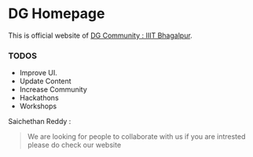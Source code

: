 # DG Homepage

This is official website of [DG Community : IIIT Bhagalpur](https://dg-iiitbh.github.io).


### TODOS

* Improve UI.
* Update Content
* Increase Community
* Hackathons
* Workshops























Saichethan Reddy :
> We are looking for people to collaborate with us if you are intrested please do check our website 
